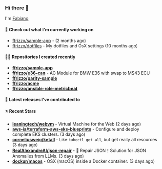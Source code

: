 ### Hi there 👋

I'm [Fabiano](https://ffrizzo.com)

#### 👷 Check out what I'm currently working on


- [ffrizzo/sample-app](https://github.com/ffrizzo/sample-app) -  (2 months ago)
- [ffrizzo/dotfiles](https://github.com/ffrizzo/dotfiles) - My dotfiles and OsX settings (10 months ago)

#### 👨‍💻 Repositories I created recently
- **[ffrizzo/sample-app](https://github.com/ffrizzo/sample-app)**
- **[ffrizzo/e36-can](https://github.com/ffrizzo/e36-can)** - AC Module for BMW E36 with swap to MS43 ECU
- **[ffrizzo/parity-sample](https://github.com/ffrizzo/parity-sample)**
- **[ffrizzo/acme](https://github.com/ffrizzo/acme)**
- **[ffrizzo/ansible-role-metricbeat](https://github.com/ffrizzo/ansible-role-metricbeat)**

#### 🚀 Latest releases I've contributed to



#### ⭐ Recent Stars


- **[leaningtech/webvm](https://github.com/leaningtech/webvm)** - Virtual Machine for the Web (2 days ago)
- **[aws-ia/terraform-aws-eks-blueprints](https://github.com/aws-ia/terraform-aws-eks-blueprints)** - Configure and deploy complete EKS clusters. (3 days ago)
- **[corneliusweig/ketall](https://github.com/corneliusweig/ketall)** - Like `kubectl get all`, but get really all resources (3 days ago)
- **[RealAlexandreAI/json-repair](https://github.com/RealAlexandreAI/json-repair)** - 🔧 Repair JSON！Solution for JSON Anomalies from LLMs. (3 days ago)
- **[dockur/macos](https://github.com/dockur/macos)** - OSX (macOS) inside a Docker container. (3 days ago)
